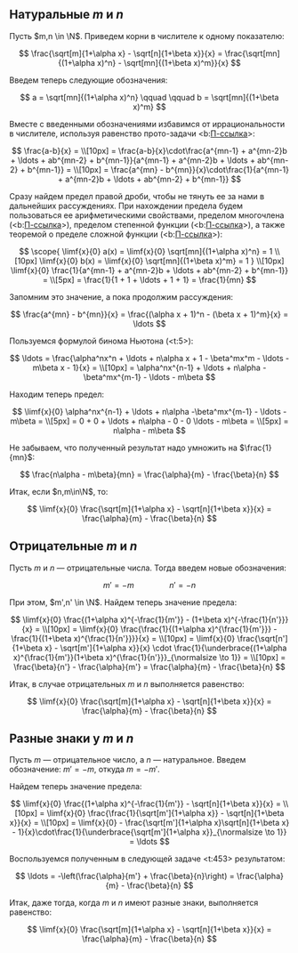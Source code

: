 ## Натуральные $m$ и $n$

Пусть $m,n \in \N$. Приведем корни в числителе к одному показателю:

$$ \frac{\sqrt[m]{1+\alpha x} - \sqrt[n]{1+\beta x}}{x} = \frac{\sqrt[mn]{(1+\alpha x)^n} - \sqrt[mn]{(1+\beta x)^m}}{x} $$

Введем теперь следующие обозначения:

$$ a = \sqrt[mn]{(1+\alpha x)^n} \qquad \qquad b = \sqrt[mn]{(1+\beta x)^m} $$

Вместе с введенными обозначениями избавимся от иррациональности в числителе, используя равенство прото-задачи <b:[П-ссылка](advanced/proto/common/power-diff)>:

$$ \frac{a-b}{x} = \\[10px] = \frac{a-b}{x}\cdot\frac{a^{mn-1} + a^{mn-2}b + \ldots + ab^{mn-2} + b^{mn-1}}{a^{mn-1} + a^{mn-2}b + \ldots + ab^{mn-2} + b^{mn-1}} = \\[10px] = \frac{a^{mn} - b^{mn}}{x}\cdot\frac{1}{a^{mn-1} + a^{mn-2}b + \ldots + ab^{mn-2} + b^{mn-1}} $$

Сразу найдем предел правой дроби, чтобы не тянуть ее за нами в дальнейших рассуждениях. При нахождении предела будем пользоваться ее арифметическими свойствами, пределом многочлена (<b:[П-ссылка](advanced/proto/f-lim/elementary)>), пределом степенной функции (<b:[П-ссылка](advanced/proto/f-lim/f-power)>), а также теоремой о пределе сложной функции (<b:[П-ссылка](advanced/proto/f-lim/composition)>):

$$ \scope{ \limf{x}{0} a(x) = \limf{x}{0} \sqrt[mn]{(1+\alpha x)^n} = 1 \\[10px] \limf{x}{0} b(x) = \limf{x}{0} \sqrt[mn]{(1+\beta x)^m} = 1 } \\[10px] \limf{x}{0} \frac{1}{a^{mn-1} + a^{mn-2}b + \ldots + ab^{mn-2} + b^{mn-1}} = \\[5px] = \frac{1}{1 + 1 + \ldots + 1 + 1} = \frac{1}{mn} $$

Запомним это значение, а пока продолжим рассуждения:

$$ \frac{a^{mn} - b^{mn}}{x} = \frac{(\alpha x + 1)^n - (\beta x + 1)^m}{x} = \ldots $$

Пользуемся формулой бинома Ньютона (<t:5>):

$$ \ldots = \frac{\alpha^nx^n + \ldots + n\alpha x + 1 - \beta^mx^m - \ldots - m\beta x - 1}{x} = \\[10px] = \alpha^nx^{n-1} + \ldots + n\alpha -\beta^mx^{m-1} - \ldots - m\beta $$

Находим теперь предел:

$$ \limf{x}{0} \alpha^nx^{n-1} + \ldots + n\alpha -\beta^mx^{m-1} - \ldots - m\beta = \\[5px] = 0 + 0 + \ldots + n\alpha - 0 - 0 \ldots - m\beta = \\[5px] = n\alpha - m\beta $$

Не забываем, что полученный результат надо умножить на $\frac{1}{mn}$:

$$ \frac{n\alpha - m\beta}{mn} = \frac{\alpha}{m} - \frac{\beta}{n} $$

Итак, если $n,m\in\N$, то:

$$ \limf{x}{0} \frac{\sqrt[m]{1+\alpha x} - \sqrt[n]{1+\beta x}}{x} = \frac{\alpha}{m} - \frac{\beta}{n} $$

## Отрицательные $m$ и $n$

Пусть $m$ и $n$ — отрицательные числа. Тогда введем новые обозначения:

$$ m' = -m \qquad \qquad n' = -n $$

При этом, $m',n' \in \N$. Найдем теперь значение предела:

$$ \limf{x}{0} \frac{(1+\alpha x)^{-\frac{1}{m'}} - (1+\beta x)^{-\frac{1}{n'}}}{x} = \\[10px] = \limf{x}{0} \frac{\frac{1}{(1+\alpha x)^{\frac{1}{m'}}} - \frac{1}{(1+\beta x)^{\frac{1}{n'}}}}{x} = \\[10px] = \limf{x}{0} \frac{\sqrt[n']{1+\beta x} - \sqrt[m']{1+\alpha x}}{x} \cdot \frac{1}{\underbrace{(1+\alpha x)^{\frac{1}{m'}}(1+\beta x)^{\frac{1}{n'}}}_{\normalsize \to 1}} = \\[10px] = \frac{\beta}{n'} - \frac{\alpha}{m'} = \frac{\alpha}{m} - \frac{\beta}{n} $$

Итак, в случае отрицательных $m$ и $n$ выполняется равенство:

$$ \limf{x}{0} \frac{\sqrt[m]{1+\alpha x} - \sqrt[n]{1+\beta x}}{x} = \frac{\alpha}{m} - \frac{\beta}{n} $$

## Разные знаки у $m$ и $n$

Пусть $m$ — отрицательное число, а $n$ — натуральное. Введем обозначение: $m' = -m$, откуда $m = -m'$.

Найдем теперь значение предела:

$$ \limf{x}{0} \frac{(1+\alpha x)^{-\frac{1}{m'}} - \sqrt[n]{1+\beta x}}{x} = \\[10px] = \limf{x}{0} \frac{\frac{1}{\sqrt[m']{1+\alpha x}} - \sqrt[n]{1+\beta x}}{x} = \\[10px] = \limf{x}{0} - \frac{\sqrt[m']{1+\alpha x}\sqrt[n]{1+\beta x} - 1}{x}\cdot\frac{1}{\underbrace{\sqrt[m']{1+\alpha x}}_{\normalsize \to 1}} = \ldots $$

Воспользуемся полученным в следующей задаче <t:453> результатом:

$$ \ldots = -\left(\frac{\alpha}{m'} + \frac{\beta}{n}\right) = \frac{\alpha}{m} - \frac{\beta}{n} $$

Итак, даже тогда, когда $m$ и $n$ имеют разные знаки, выполняется равенство:

$$ \limf{x}{0} \frac{\sqrt[m]{1+\alpha x} - \sqrt[n]{1+\beta x}}{x} = \frac{\alpha}{m} - \frac{\beta}{n} $$
